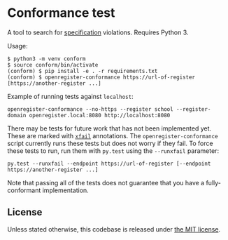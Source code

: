 # Conformance test

A tool to search for [specification][] violations.  Requires Python 3.

Usage:

    $ python3 -m venv conform
    $ source conform/bin/activate
    (conform) $ pip install -e . -r requirements.txt
    (conform) $ openregister-conformance https://url-of-register [https://another-register ...]

Example of running tests against `localhost`:
```
openregister-conformance --no-https --register school --register-domain openregister.local:8080 http://localhost:8080
```

There may be tests for future work that has not been implemented yet.
These are marked with [`xfail`][xfail] annotations.  The
`openregister-conformance` script currently runs these tests but does
not worry if they fail.  To force these tests to run, run them with
`py.test` using the `--runxfail` parameter:

    py.test --runxfail --endpoint https://url-of-register [--endpoint https://another-register ...]

Note that passing all of the tests does not guarantee that you have a
fully-conformant implementation.

## License

Unless stated otherwise, this codebase is released under [the MIT
license](./LICENSE).


[specification]: https://openregister.github.io/specification/
[xfail]: https://pytest.org/latest/skipping.html
